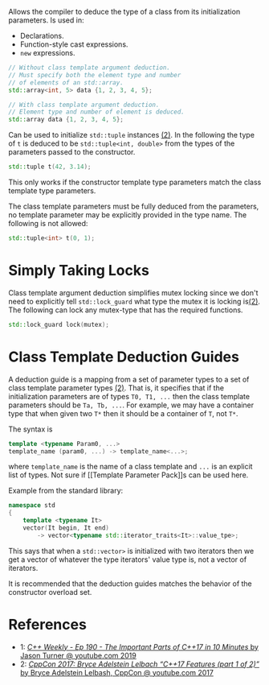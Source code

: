 Allows the compiler to deduce the type of a class from its initialization parameters.
Is used in:
- Declarations.
- Function-style cast expressions.
- `new` expressions.

```cpp
// Without class template argument deduction.
// Must specify both the element type and number
// of elements of an std::array.
std::array<int, 5> data {1, 2, 3, 4, 5};

// With class template argument deduction.
// Element type and number of element is deduced.
std::array data {1, 2, 3, 4, 5};
```

Can be used to initialize `std::tuple` instances [(2)](https://youtu.be/fI2xiUqqH3Q?t=1563).
In the following the type of `t` is deduced to be `std::tuple<int, double>` from the types of the parameters passed to the constructor.
```cpp
std::tuple t(42, 3.14);
```

This only works if the constructor template type parameters match the class template type parameters.

The class template parameters must be fully deduced from the parameters, no template parameter may be explicitly provided in the type name.
The following is not allowed:
```cpp
std::tuple<int> t(0, 1);
```


# Simply Taking Locks

Class template argument deduction simplifies mutex locking since we don't need to explicitly tell `std::lock_guard` what type the mutex it is locking is[(2)](https://youtu.be/fI2xiUqqH3Q?t=1612).
The following can lock any mutex-type that has the required functions.
```cpp
std::lock_guard lock(mutex);
```


# Class Template Deduction Guides

A deduction guide is a mapping from a set of parameter types to a set of class template parameter types [(2)](https://youtu.be/fI2xiUqqH3Q?t=1648).
That is, it specifies that if the initialization parameters are of types `T0, T1, ...` then the class template parameters should be `Ta, Tb, ...`.
For example, we may have a container type that when given two `T*` then it should be a container of `T`, not `T*`.

The syntax is
```cpp
template <typename Param0, ...>
template_name (param0, ...) -> template_name<...>;
```
where `template_name` is the name of a class template and `...` is an explicit list of types.
Not sure if [[Template Parameter Pack]]s can be used here.

Example from the standard library:
```cpp
namespace std
{
	template <typename It>
	vector(It begin, It end)
		-> vector<typename std::iterator_traits<It>::value_tpe>;
```
This says that when a `std::vector>` is initialized with two iterators then we get a vector of whatever the type iterators' value type is, not a vector of iterators.

It is recommended that the deduction guides matches the behavior of the constructor overload set.


# References

- 1: [_C++ Weekly - Ep 190 - The Important Parts of C++17 in 10 Minutes_ by Jason Turner @ youtube.com 2019](https://www.youtube.com/watch?v=QpFjOlzg1r4)
- 2: [_CppCon 2017: Bryce Adelstein Lelbach “C++17 Features (part 1 of 2)”_ by Bryce Adelstein Lelbash, CppCon @ youtube.com 2017](https://youtu.be/fI2xiUqqH3Q)
